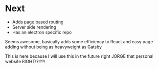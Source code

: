 # Next

- Adds page based routing
- Server side rendering
- Has an electron specific repo

Seems awesome, basically adds some efficiency to React and easy page adding without being as heavyweight as Gatsby 

This is here because I will use this in the future right JORGE that personal website RIGHT!?!??!
